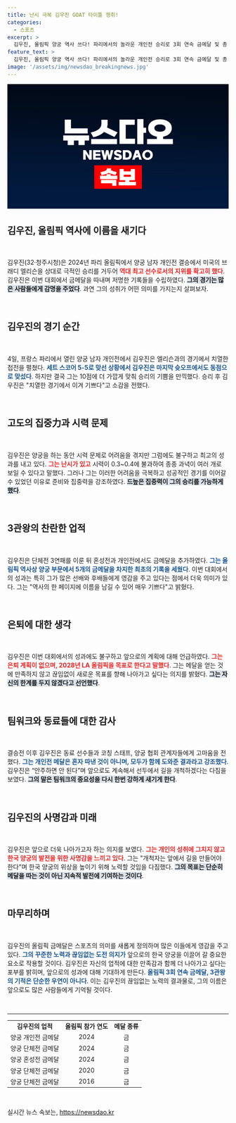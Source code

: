 ```yaml
---
title: 난시 극복 김우진 GOAT 타이틀 쟁취!
categories:
  - 스포츠
excerpt: >
  김우진, 올림픽 양궁 역사 쓰다! 파리에서의 놀라운 개인전 승리로 3회 연속 금메달 및 총 5개의 금메달을 거머쥐며 GOAT의 반열에 올라섰다. 더 나아가고 싶다는 그의 포부는 앞으로의 도전을 더욱 기대케 한다.
feature_text: >
  김우진, 올림픽 양궁 역사 쓰다! 파리에서의 놀라운 개인전 승리로 3회 연속 금메달 및 총 5개의 금메달을 거머쥐며 GOAT의 반열에 올라섰다. 더 나아가고 싶다는 그의 포부는 앞으로의 도전을 더욱 기대케 한다.
image: '/assets/img/newsdao_breakingnews.jpg'
---
```


<p><img src="/assets/img/newsdao_breakingnews.jpg" alt="pcversion 속보" /></p>

<h2 data-ke-size="size26">김우진, 올림픽 역사에 이름을 새기다</h2>

<p data-ke-size="size16">&nbsp;</p>

<p>김우진(32·청주시청)은 2024년 파리 올림픽에서 양궁 남자 개인전 결승에서 미국의 브래디 엘리슨을 상대로 극적인 승리를 거두어 <b><span style="color: #ee2323;">역대 최고 선수로서의 지위를 확고히 했다</span></b>. 김우진은 이번 대회에서 금메달을 따내며 저명한 기록들을 수립하였다. <b><span style="background-color: #21538527;">그의 경기는 많은 사람들에게 감명을 주었다</span></b>. 과연 그의 성취가 어떤 의미를 가지는지 살펴보자.</p>

<p data-ke-size="size16">&nbsp;</p>

<h2 data-ke-size="size26">김우진의 경기 순간</h2>

<p data-ke-size="size16">&nbsp;</p>

<p>4일, 프랑스 파리에서 열린 양궁 남자 개인전에서 김우진은 엘리슨과의 경기에서 치열한 접전을 펼쳤다. <b><span style="color: #1a5490;">세트 스코어 5-5로 맞선 상황에서 김우진은 마지막 슛오프에서도 동점으로 맞섰다</span></b>. 하지만 결국 그는 10점에 더 가깝게 맞춰 승리의 기쁨을 만끽했다. 승리 후 김우진은 "치열한 경기에서 이겨 기쁘다"고 소감을 전했다.</p>

<p data-ke-size="size16">&nbsp;</p>

<h2 data-ke-size="size26">고도의 집중力과 시력 문제</h2>

<p data-ke-size="size16">&nbsp;</p>

<p>김우진은 양궁을 하는 동안 시력 문제로 어려움을 겪지만 그럼에도 불구하고 최고의 성과를 내고 있다. <b><span style="color: #ee2323;">그는 난시가 있고</span></b> 시력이 0.3~0.4에 불과하여 종종 과녁이 여러 개로 보일 수 있다고 말했다. 그러나 그는 이러한 어려움을 극복하고 성공적인 경기를 이어갈 수 있었던 이유로 준비와 집중력을 강조하였다. <b><span style="background-color: #21538527;">드높은 집중력이 그의 승리를 가능하게 했다</span></b>.</p>

<p data-ke-size="size16">&nbsp;</p>

<h2 data-ke-size="size26">3관왕의 찬란한 업적</h2>

<p data-ke-size="size16">&nbsp;</p>

<p>김우진은 단체전 3연패를 이룬 뒤 혼성전과 개인전에서도 금메달을 추가하였다. <b><span style="color: #1a5490;">그는 올림픽 역사상 양궁 부문에서 5개의 금메달을 차지한 최초의 기록을 세웠다</span></b>. 이번 대회에서의 성과는 특히 그가 많은 선배와 후배들에게 영감을 주고 있다는 점에서 더욱 의미가 있다. 그는 "역사의 한 페이지에 이름을 남길 수 있어 매우 기쁘다"고 밝혔다.</p>

<p data-ke-size="size16">&nbsp;</p>

<h2 data-ke-size="size26">은퇴에 대한 생각</h2>

<p data-ke-size="size16">&nbsp;</p>

<p>김우진은 이번 대회에서의 성과에도 불구하고 앞으로의 계획에 대해 언급하였다. <b><span style="color: #ee2323;">그는 은퇴 계획이 없으며, 2028년 LA 올림픽을 목표로 한다고 말했다</span></b>. 그는 메달을 얻는 것에 만족하지 않고 끊임없이 새로운 목표를 향해 나아가고 싶다는 의지를 밝혔다. <b><span style="background-color: #21538527;">그는 자신의 한계를 두지 않겠다고 선언했다</span></b>.</p>

<p data-ke-size="size16">&nbsp;</p>

<h2 data-ke-size="size26">팀워크와 동료들에 대한 감사</h2>

<p data-ke-size="size16">&nbsp;</p>

<p>결승전 이후 김우진은 동료 선수들과 코칭 스태프, 양궁 협회 관계자들에게 고마움을 전했다. <b><span style="color: #1a5490;">그는 개인전 메달은 혼자 따낸 것이 아니며, 모두가 함께 도와준 결과라고 강조했다</span></b>. 김우진은 “안주하면 안 된다”며 앞으로도 계속해서 선두에서 길을 개척하겠다는 다짐을 보였다. <b><span style="background-color: #21538527;">그의 말은 팀워크의 중요성을 다시 한번 강하게 새기게 한다</span></b>.</p>

<p data-ke-size="size16">&nbsp;</p>

<h2 data-ke-size="size26">김우진의 사명감과 미래</h2>

<p data-ke-size="size16">&nbsp;</p>

<p>김우진은 앞으로 더욱 나아가고자 하는 의지를 보였다. <b><span style="color: #ee2323;">그는 개인의 성취에 그치지 않고 한국 양궁의 발전을 위한 사명감을 느끼고 있다</span></b>. 그는 "개척자는 앞에서 길을 만들어야 한다"며 한국 양궁의 위상을 높이기 위해 노력할 것임을 다짐했다. <b><span style="background-color: #21538527;">그의 목표는 단순히 메달을 따는 것이 아닌 지속적 발전에 기여하는 것이다</span></b>.</p>

<p data-ke-size="size16">&nbsp;</p>

<h2 data-ke-size="size26">마무리하며</h2>

<p data-ke-size="size16">&nbsp;</p>

<p>김우진의 올림픽 금메달은 스포츠의 의미를 새롭게 정의하며 많은 이들에게 영감을 주고 있다. <b><span style="color: #1a5490;">그의 꾸준한 노력과 끊임없는 도전 의지가</span></b> 앞으로의 한국 양궁을 이끌어 갈 중요한 요소로 작용할 것이다. 김우진은 자신의 업적에 대한 만족감과 함께 더 나아가고 싶다는 포부를 밝히며, 앞으로의 성과에 대해 기대하게 만든다. <b><span style="color: #1a5490;">올림픽 3회 연속 금메달, 3관왕의 기적은 단순한 우연이 아니다</span></b>. 이는 김우진의 끊임없는 노력의 결과물로, 그의 이름은 앞으로도 많은 사람들에게 기억될 것이다.</p>

<p data-ke-size="size16">&nbsp;</p>

<hr />

<table style="width: 100%;">
<tr>
<td style="text-align: center; height: 17px;"><b>김우진의 업적</b></td>
<td style="text-align: center; height: 17px;"><b>올림픽 참가 연도</b></td>
<td style="text-align: center; height: 17px;"><b>메달 종류</b></td>
</tr>
<tr>
<td style="text-align: center; height: 17px;">양궁 개인전 금메달</td>
<td style="text-align: center; height: 17px;">2024</td>
<td style="text-align: center; height: 17px;">금</td>
</tr>
<tr>
<td style="text-align: center; height: 17px;">양궁 단체전 금메달</td>
<td style="text-align: center; height: 17px;">2024</td>
<td style="text-align: center; height: 17px;">금</td>
</tr>
<tr>
<td style="text-align: center; height: 17px;">양궁 혼성전 금메달</td>
<td style="text-align: center; height: 17px;">2024</td>
<td style="text-align: center; height: 17px;">금</td>
</tr>
<tr>
<td style="text-align: center; height: 17px;">양궁 단체전 금메달</td>
<td style="text-align: center; height: 17px;">2020</td>
<td style="text-align: center; height: 17px;">금</td>
</tr>
<tr>
<td style="text-align: center; height: 17px;">양궁 단체전 금메달</td>
<td style="text-align: center; height: 17px;">2016</td>
<td style="text-align: center; height: 17px;">금</td>
</tr>
</table>

<p data-ke-size="size16">&nbsp;</p>
실시간 뉴스 속보는, <a href="https://newsdao.kr" rel="dofollow">https://newsdao.kr</a>


